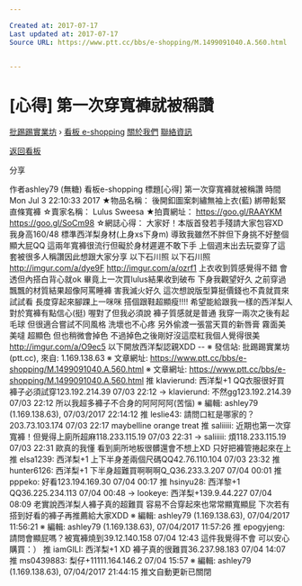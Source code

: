 ```yaml
---

Created at: 2017-07-17
Last updated at: 2017-07-17
Source URL: https://www.ptt.cc/bbs/e-shopping/M.1499091040.A.560.html


---
```


# [心得] 第一次穿寬褲就被稱讚


[批踢踢實業坊](https://www.ptt.cc/) › [看板 e-shopping](https://www.ptt.cc/bbs/e-shopping/index.html) [關於我們](https://www.ptt.cc/about.html) [聯絡資訊](https://www.ptt.cc/contact.html)

[返回看板](https://www.ptt.cc/bbs/e-shopping/index.html)

分享

作者ashley79 (無糖)
看板e-shopping
標題\[心得\] 第一次穿寬褲就被稱讚
時間Mon Jul 3 22:10:33 2017
★物品名稱： 後開釦圖案刺繡無袖上衣(藍) 綁帶鬆緊直條寬褲 ☆賣家名稱： Lulus Sweesa ★拍賣網址： <https://goo.gl/RAAYKM> <https://goo.gl/SoCm98> ☆網誌心得： 大家好！本版首發若手殘請大家包容XD 我身高160/48 標準西洋梨身材(上身xs下身m) 導致我雖然不胖但下身挑不好整個顯大屁QQ 這兩年寬褲很流行但礙於身材遲遲不敢下手 上個週末出去玩耍穿了這套被很多人稱讚因此想跟大家分享 以下石川照 以下石川照 <http://imgur.com/a/dye9F> <http://imgur.com/a/ozrf1> 上衣收到質感覺得不錯 會透但內搭白背心就ok 畢竟上一次買lulus結果收到破布 下身我觀望好久 之前穿過飄飄的材質結果超像阿罵睡褲 害我滅火好久 這次想說版型算挺價錢也不貴就買來試試看 長度穿起來腳踝上一咪咪 搭個跟鞋超顯瘦!!!! 希望能給跟我一樣的西洋梨人對於寬褲有點信心(挺) 喔對了但我必須說 褲子質感就是普通 我穿一兩次之後有起毛球 但很適合嘗試不同風格 洗壞也不心疼 另外偷渡一張當天買的新唇膏 霧面美美噠 超顯色 但也稍微會掉色 不過掉色之後剛好沒這麼紅我個人覺得很美 <http://imgur.com/a/O9ec5> 以下開放西洋梨認親XDD -- ※ 發信站: 批踢踢實業坊(ptt.cc), 來自: 1.169.138.63 ※ 文章網址: <https://www.ptt.cc/bbs/e-shopping/M.1499091040.A.560.html> ※ 文章網址: <https://www.ptt.cc/bbs/e-shopping/M.1499091040.A.560.html>
推 klavierund: 西洋梨+1 QQ衣服很好買 褲子必須試穿123.192.214.39 07/03 22:12
→ klavierund: 不然gg123.192.214.39 07/03 22:12
所以我超多褲子不合身的阿阿阿阿(苦惱) ※ 編輯: ashley79 (1.169.138.63), 07/03/2017 22:14:12
推 leslie43: 請問口紅是哪家的？203.73.103.174 07/03 22:17
maybelline orange treat
推 saliiiii: 近期也第一次穿寬褲！但覺得上廁所超麻118.233.115.19 07/03 22:31
→ saliiiii: 煩118.233.115.19 07/03 22:31
歐真的我懂 看到廁所地板很髒還會不想上XD 只好把褲管捲起來在上
推 elsa1239: 西洋梨+1 上下半身差兩個尺碼QQ42.76.110.104 07/03 23:32
推 hunter6126: 西洋梨+1 下半身超難買啊啊啊Q\_Q36.233.3.207 07/04 00:01
推 pppeko: 好看123.194.169.30 07/04 00:17
推 hsinyu28: 西洋黎+1 QQ36.225.234.113 07/04 00:48
→ lookeye: 西洋梨+139.9.44.227 07/04 08:09
老實說西洋梨人褲子真的超難買 容易不合穿起來也常常顯寬顯屁 下次若有搭到好看的褲子再推薦給大家XDD ※ 編輯: ashley79 (1.169.138.63), 07/04/2017 11:56:21 ※ 編輯: ashley79 (1.169.138.63), 07/04/2017 11:57:26
推 epogyjeng: 請問會顯屁嗎？被寬褲燒到39.12.140.158 07/04 12:43
這件我覺得不會 可以安心購買：）
推 iamGILI: 西洋梨+1 XD 褲子真的很難買36.237.98.183 07/04 14:07
推 ms0439883: 梨仔+11111.164.146.2 07/04 15:57
※ 編輯: ashley79 (1.169.138.63), 07/04/2017 21:44:15
推文自動更新已關閉

